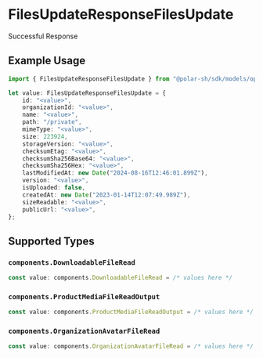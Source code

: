 # FilesUpdateResponseFilesUpdate

Successful Response

## Example Usage

```typescript
import { FilesUpdateResponseFilesUpdate } from "@polar-sh/sdk/models/operations";

let value: FilesUpdateResponseFilesUpdate = {
    id: "<value>",
    organizationId: "<value>",
    name: "<value>",
    path: "/private",
    mimeType: "<value>",
    size: 223924,
    storageVersion: "<value>",
    checksumEtag: "<value>",
    checksumSha256Base64: "<value>",
    checksumSha256Hex: "<value>",
    lastModifiedAt: new Date("2024-08-16T12:46:01.899Z"),
    version: "<value>",
    isUploaded: false,
    createdAt: new Date("2023-01-14T12:07:49.989Z"),
    sizeReadable: "<value>",
    publicUrl: "<value>",
};
```

## Supported Types

### `components.DownloadableFileRead`

```typescript
const value: components.DownloadableFileRead = /* values here */
```

### `components.ProductMediaFileReadOutput`

```typescript
const value: components.ProductMediaFileReadOutput = /* values here */
```

### `components.OrganizationAvatarFileRead`

```typescript
const value: components.OrganizationAvatarFileRead = /* values here */
```

